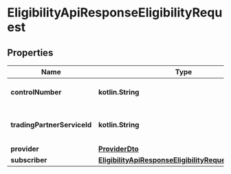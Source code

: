
# EligibilityApiResponseEligibilityRequest

## Properties
| Name | Type | Description | Notes |
| ------------ | ------------- | ------------- | ------------- |
| **controlNumber** | **kotlin.String** | The control number of the claim. |  [optional] |
| **tradingPartnerServiceId** | **kotlin.String** | The ID of the trading partner service. |  [optional] |
| **provider** | [**ProviderDto**](ProviderDto.md) |  |  [optional] |
| **subscriber** | [**EligibilityApiResponseEligibilityRequestSubscriber**](EligibilityApiResponseEligibilityRequestSubscriber.md) |  |  [optional] |



